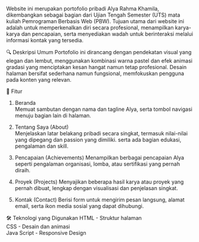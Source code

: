Website ini merupakan portofolio pribadi Alya Rahma Khamila, dikembangkan sebagai bagian dari Ujian Tengah Semester (UTS) mata kuliah Pemrograman Berbasis Web (PBW). Tujuan utama dari website ini adalah untuk memperkenalkan diri secara profesional, menampilkan karya-karya dan pencapaian, serta menyediakan wadah untuk berinteraksi melalui informasi kontak yang tersedia. 

🔍 Deskripsi Umum
Portofolio ini dirancang dengan pendekatan visual yang elegan dan lembut, menggunakan kombinasi warna pastel dan efek animasi gradasi yang menciptakan kesan hangat namun tetap profesional. Desain halaman bersifat sederhana namun fungsional, memfokuskan pengguna pada konten yang relevan. 

🧩 Fitur
1. Beranda    
Memuat sambutan dengan nama dan tagline Alya, serta tombol navigasi menuju bagian lain di halaman. 

2. Tentang Saya (About)   
Menjelaskan latar belakang pribadi secara singkat, termasuk nilai-nilai yang dipegang dan passion yang dimiliki. serta ada bagian edukasi, pengalaman dan skill.

3. Pencapaian (Achievements) 
Menampilkan berbagai pencapaian Alya seperti pengalaman organisasi, lomba, atau sertifikasi yang pernah diraih. 

4. Proyek (Projects) 
Menyajikan beberapa hasil karya atau proyek yang pernah dibuat, lengkap dengan visualisasi dan penjelasan singkat. 

5. Kontak (Contact) 
Berisi form untuk mengirim pesan langsung, alamat email, serta ikon media sosial yang dapat dihubungi. 

🛠 Teknologi yang Digunakan 
HTML - Struktur halaman   
CSS - Desain dan animasi   
Java Script - Responsive Design
